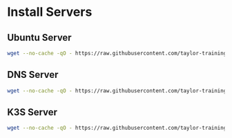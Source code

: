# Install Servers

## Ubuntu Server

```bash
wget --no-cache -qO - https://raw.githubusercontent.com/taylor-training/proxmox/main/systems/ubuntu-server.sh | sudo bash -s hostname host-ip
```

## DNS Server

```bash
wget --no-cache -qO - https://raw.githubusercontent.com/taylor-training/proxmox/main/systems/dns-server.sh | sudo bash -s hostname host-ip
```

## K3S Server

```bash
wget --no-cache -qO - https://raw.githubusercontent.com/taylor-training/proxmox/main/systems/k3s-server.sh | sudo bash -s hostname host-ip
```
